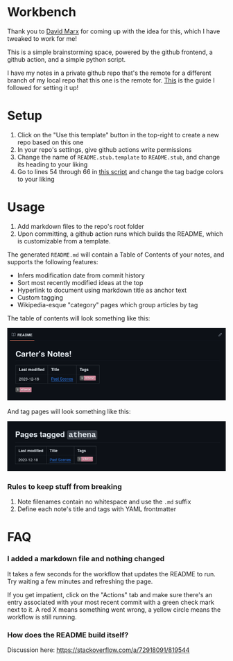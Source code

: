 # Workbench

Thank you to [David Marx](https://github.com/dmarx) for coming up with the idea for this, which I have tweaked to work for me!

This is a simple brainstorming space, powered by the github frontend, a github action, and a simple python script.

I have my notes in a private github repo that's the remote for a different branch of my local repo that this one is the remote for. [This](https://stackoverflow.com/a/62213595) is the guide I followed for setting it up!

# Setup

1. Click on the "Use this template" button in the top-right to create a new repo based on this one
2. In your repo's settings, give github actions write permissions
3. Change the name of `README.stub.template` to `README.stub`, and change its heading to your liking
4. Go to lines 54 through 66 in [this script](scripts/update_readme.py) and change the tag badge colors to your liking

# Usage

1. Add markdown files to the repo's root folder
2. Upon committing, a github action runs which builds the README, which is customizable from a template.

The generated `README.md` will contain a Table of Contents of your notes, and supports the following features:

* Infers modification date from commit history
* Sort most recently modified ideas at the top
* Hyperlink to document using markdown title as anchor text
* Custom tagging
* Wikipedia-esque "category" pages which group articles by tag

The table of contents will look something like this:

![example_toc](example_toc.png)

And tag pages will look something like this:

![example_tag_page](example_tag_page.png)

### Rules to keep stuff from breaking

1. Note filenames contain no whitespace and use the `.md` suffix
2. Define each note's title and tags with YAML frontmatter

# FAQ

### I added a markdown file and nothing changed

It takes a few seconds for the workflow that updates the README to run. Try waiting a few minutes and refreshing the page. 

If you get impatient, click on the "Actions" tab and make sure there's an entry associated with your most recent commit 
with a green check mark next to it. A red X means something went wrong, a yellow circle means the workflow is still running.

### How does the README build itself?

Discussion here: https://stackoverflow.com/a/72918091/819544
